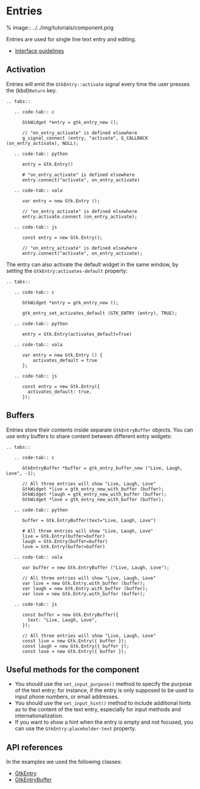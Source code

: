 # Entries

% image:: ../../img/tutorials/component.png

Entries are used for single line text entry and editing.

- [Interface guidelines](https://developer.gnome.org/hig/patterns/controls/text-fields.html)

## Activation

Entries will emit the `GtkEntry::activate` signal every time the user presses
the {kbd}`Return` key.

```{eval-rst}
.. tabs::

   .. code-tab:: c

      GtkWidget *entry = gtk_entry_new ();

      // "on_entry_activate" is defined elsewhere
      g_signal_connect (entry, "activate", G_CALLBACK (on_entry_activate), NULL);

   .. code-tab:: python

      entry = Gtk.Entry()

      # "on_entry_activate" is defined elsewhere
      entry.connect("activate", on_entry_activate)

   .. code-tab:: vala

      var entry = new Gtk.Entry ();

      // "on_entry_activate" is defined elsewhere
      entry.activate.connect (on_entry_activate);

   .. code-tab:: js

      const entry = new Gtk.Entry();

      // "on_entry_activate" is defined elsewhere
      entry.connect("activate", on_entry_activate);

```

The entry can also activate the default widget in the same window, by setting
the `GtkEntry:activates-default` property:

```{eval-rst}
.. tabs::

   .. code-tab:: c

      GtkWidget *entry = gtk_entry_new ();

      gtk_entry_set_activates_default (GTK_ENTRY (entry), TRUE);

   .. code-tab:: python

      entry = Gtk.Entry(activates_default=True)

   .. code-tab:: vala

      var entry = new Gtk.Entry () {
          activates_default = true
      };

   .. code-tab:: js

      const entry = new Gtk.Entry({
        activates_default: true,
      });

```

## Buffers

Entries store their contents inside separate `GtkEntryBuffer` objects. You
can use entry buffers to share content between different entry widgets:

```{eval-rst}
.. tabs::

   .. code-tab:: c

      GtkEntryBuffer *buffer = gtk_entry_buffer_new ("Live, Laugh, Love", -1);

      // All three entries will show "Live, Laugh, Love"
      GtkWidget *live = gtk_entry_new_with_buffer (buffer);
      GtkWidget *laugh = gtk_entry_new_with_buffer (buffer);
      GtkWidget *love = gtk_entry_new_with_buffer (buffer);

   .. code-tab:: python

      buffer = Gtk.EntryBuffer(text="Live, Laugh, Love")

      # All three entries will show "Live, Laugh, Love"
      live = Gtk.Entry(buffer=buffer)
      laugh = Gtk.Entry(buffer=buffer)
      love = Gtk.Entry(buffer=buffer)

   .. code-tab:: vala

      var buffer = new Gtk.EntryBuffer ("Live, Laugh, Love");

      // All three entries will show "Live, Laugh, Love"
      var live = new Gtk.Entry.with_buffer (buffer);
      var laugh = new Gtk.Entry.with_buffer (buffer);
      var love = new Gtk.Entry.with_buffer (buffer);

   .. code-tab:: js

      const buffer = new Gtk.EntryBuffer({
        text: "Live, Laugh, Love",
      });

      // All three entries will show "Live, Laugh, Love"
      const live = new Gtk.Entry({ buffer });
      const laugh = new Gtk.Entry({ buffer });
      const love = new Gtk.Entry({ buffer });

```

## Useful methods for the component

- You should use the `set_input_purpose()` method to specify the purpose of
  the text entry; for instance, if the entry is only supposed to be used to
  input phone numbers, or email addresses.
- You should use the `set_input_hint()` method to include additional hints
  as to the content of the text entry, especially for input methods and
  internationalization.
- If you want to show a hint when the entry is empty and not focused, you
  can use the `GtkEntry:placeholder-text` property.

## API references

In the examples we used the following classes:

- [GtkEntry](https://docs.gtk.org/gtk4/class.Entry.html)
- [GtkEntryBuffer](https://docs.gtk.org/gtk4/class.EntryBuffer.html)
